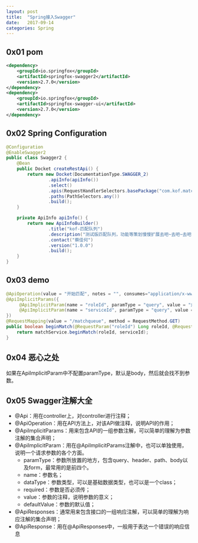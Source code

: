 ```yaml
---
layout: post
title:  "Spring接入Swagger"
date:   2017-09-14
categories: Spring
---
```


## 0x01 pom
```xml
<dependency>
	<groupId>io.springfox</groupId>
	<artifactId>springfox-swagger2</artifactId>
	<version>2.7.0</version>
</dependency>
<dependency>
	<groupId>io.springfox</groupId>
	<artifactId>springfox-swagger-ui</artifactId>
	<version>2.7.0</version>
</dependency>
```

## 0x02 Spring Configuration

``` java
@Configuration
@EnableSwagger2
public class Swagger2 {
	@Bean
	public Docket createRestApi() {
		return new Docket(DocumentationType.SWAGGER_2)
				.apiInfo(apiInfo())
				.select()
				.apis(RequestHandlerSelectors.basePackage("com.kof.matchqueue")) // 扫描该包下的所有注解
				.paths(PathSelectors.any())
				.build();
	}

	private ApiInfo apiInfo() {
		return new ApiInfoBuilder()
				.title("kof-匹配队列")
				.description("测试版匹配队列，功能等策划慢慢扩展去吧~去吧~去吧！")
				.contact("蔡佳何")
				.version("1.0.0")
				.build();
	}
}
```

## 0x03 demo
```java
@ApiOperation(value = "开始匹配", notes = "", consumes="application/x-www-form-urlencoded")
@ApiImplicitParams({
	 @ApiImplicitParam(name = "roleId", paramType = "query", value = "角色id", required = true, dataType = "Long"),
	 @ApiImplicitParam(name = "serviceId", paramType = "query", value = "该角色gs服务id", required = true, dataType = "String")
})
@RequestMapping(value = "/matchqueue", method = RequestMethod.GET)
public boolean beginMatch(@RequestParam("roleId") Long roleId, @RequestParam("serviceId") String serviceId) {
	return matchService.beginMatch(roleId, serviceId);
}
```

## 0x04 恶心之处
如果在ApiImplicitParam中不配置paramType，默认是body，然后就会找不到参数。

## 0x05 Swagger注解大全
* @Api：用在controller上，对controller进行注释；
* @ApiOperation：用在API方法上，对该API做注释，说明API的作用；
* @ApiImplicitParams：用来包含API的一组参数注解，可以简单的理解为参数注解的集合声明；
* @ApiImplicitParam：用在@ApiImplicitParams注解中，也可以单独使用，说明一个请求参数的各个方面。
	* paramType：参数所放置的地方，包含query、header、path、body以及form，最常用的是前四个。
	* name：参数名；
	* dataType：参数类型，可以是基础数据类型，也可以是一个class；
	* required：参数是否必须传；
	* value：参数的注释，说明参数的意义；
	* defaultValue：参数的默认值；
* @ApiResponses：通常用来包含接口的一组响应注解，可以简单的理解为响应注解的集合声明；
* @ApiResponse：用在@ApiResponses中，一般用于表达一个错误的响应信息